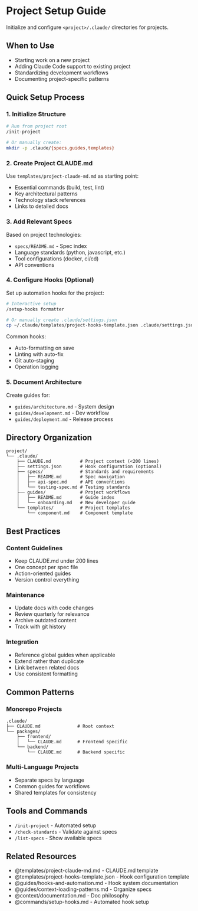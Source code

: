 # Project Setup Guide

Initialize and configure `<project>/.claude/` directories for projects.

## When to Use

- Starting work on a new project
- Adding Claude Code support to existing project
- Standardizing development workflows
- Documenting project-specific patterns

## Quick Setup Process

### 1. Initialize Structure

```bash
# Run from project root
/init-project

# Or manually create:
mkdir -p .claude/{specs,guides,templates}
```

### 2. Create Project CLAUDE.md

Use `templates/project-claude-md.md` as starting point:

- Essential commands (build, test, lint)
- Key architectural patterns
- Technology stack references
- Links to detailed docs

### 3. Add Relevant Specs

Based on project technologies:

- `specs/README.md` - Spec index
- Language standards (python, javascript, etc.)
- Tool configurations (docker, ci/cd)
- API conventions

### 4. Configure Hooks (Optional)

Set up automation hooks for the project:

```bash
# Interactive setup
/setup-hooks formatter

# Or manually create .claude/settings.json
cp ~/.claude/templates/project-hooks-template.json .claude/settings.json
```

Common hooks:

- Auto-formatting on save
- Linting with auto-fix
- Git auto-staging
- Operation logging

### 5. Document Architecture

Create guides for:

- `guides/architecture.md` - System design
- `guides/development.md` - Dev workflow
- `guides/deployment.md` - Release process

## Directory Organization

```
project/
└── .claude/
    ├── CLAUDE.md           # Project context (<200 lines)
    ├── settings.json       # Hook configuration (optional)
    ├── specs/              # Standards and requirements
    │   ├── README.md       # Spec navigation
    │   ├── api-spec.md     # API conventions
    │   └── testing-spec.md # Testing standards
    ├── guides/             # Project workflows
    │   ├── README.md       # Guide index
    │   └── onboarding.md   # New developer guide
    └── templates/          # Project templates
        └── component.md    # Component template
```

## Best Practices

### Content Guidelines

- Keep CLAUDE.md under 200 lines
- One concept per spec file
- Action-oriented guides
- Version control everything

### Maintenance

- Update docs with code changes
- Review quarterly for relevance
- Archive outdated content
- Track with git history

### Integration

- Reference global guides when applicable
- Extend rather than duplicate
- Link between related docs
- Use consistent formatting

## Common Patterns

### Monorepo Projects

```
.claude/
├── CLAUDE.md              # Root context
└── packages/
    ├── frontend/
    │   └── CLAUDE.md      # Frontend specific
    └── backend/
        └── CLAUDE.md      # Backend specific
```

### Multi-Language Projects

- Separate specs by language
- Common guides for workflows
- Shared templates for consistency

## Tools and Commands

- `/init-project` - Automated setup
- `/check-standards` - Validate against specs
- `/list-specs` - Show available specs

## Related Resources

- @templates/project-claude-md.md - CLAUDE.md template
- @templates/project-hooks-template.json - Hook configuration template
- @guides/hooks-and-automation.md - Hook system documentation
- @guides/context-loading-patterns.md - Organize specs
- @context/documentation.md - Doc philosophy
- @commands/setup-hooks.md - Automated hook setup
